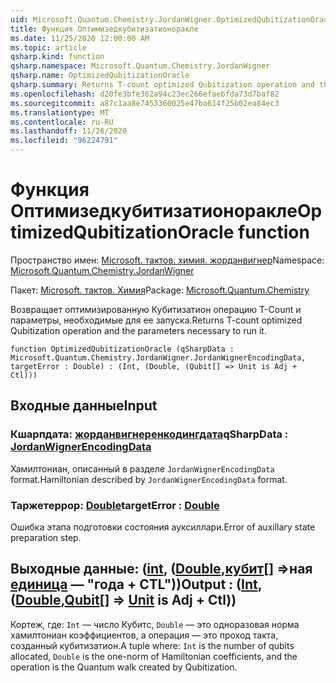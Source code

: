 ```yaml
---
uid: Microsoft.Quantum.Chemistry.JordanWigner.OptimizedQubitizationOracle
title: Функция Оптимизедкубитизатионоракле
ms.date: 11/25/2020 12:00:00 AM
ms.topic: article
qsharp.kind: function
qsharp.namespace: Microsoft.Quantum.Chemistry.JordanWigner
qsharp.name: OptimizedQubitizationOracle
qsharp.summary: Returns T-count optimized Qubitization operation and the parameters necessary to run it.
ms.openlocfilehash: d20fe3bfe362a94c23ec266efaebfda73d7baf82
ms.sourcegitcommit: a87c1aa8e7453360025e47ba614f25b02ea84ec3
ms.translationtype: MT
ms.contentlocale: ru-RU
ms.lasthandoff: 11/26/2020
ms.locfileid: "96224791"
---
```

# <a name="optimizedqubitizationoracle-function"></a><span data-ttu-id="9e6ce-102">Функция Оптимизедкубитизатионоракле</span><span class="sxs-lookup"><span data-stu-id="9e6ce-102">OptimizedQubitizationOracle function</span></span>

<span data-ttu-id="9e6ce-103">Пространство имен: [Microsoft. тактов. химия. жорданвигнер](xref:Microsoft.Quantum.Chemistry.JordanWigner)</span><span class="sxs-lookup"><span data-stu-id="9e6ce-103">Namespace: [Microsoft.Quantum.Chemistry.JordanWigner](xref:Microsoft.Quantum.Chemistry.JordanWigner)</span></span>

<span data-ttu-id="9e6ce-104">Пакет: [Microsoft. тактов. Химия](https://nuget.org/packages/Microsoft.Quantum.Chemistry)</span><span class="sxs-lookup"><span data-stu-id="9e6ce-104">Package: [Microsoft.Quantum.Chemistry](https://nuget.org/packages/Microsoft.Quantum.Chemistry)</span></span>


<span data-ttu-id="9e6ce-105">Возвращает оптимизированную Кубитизатион операцию T-Count и параметры, необходимые для ее запуска.</span><span class="sxs-lookup"><span data-stu-id="9e6ce-105">Returns T-count optimized Qubitization operation and the parameters necessary to run it.</span></span>

```qsharp
function OptimizedQubitizationOracle (qSharpData : Microsoft.Quantum.Chemistry.JordanWigner.JordanWignerEncodingData, targetError : Double) : (Int, (Double, (Qubit[] => Unit is Adj + Ctl)))
```


## <a name="input"></a><span data-ttu-id="9e6ce-106">Входные данные</span><span class="sxs-lookup"><span data-stu-id="9e6ce-106">Input</span></span>

### <a name="qsharpdata--jordanwignerencodingdata"></a><span data-ttu-id="9e6ce-107">Кшарпдата: [жорданвигнеренкодингдата](xref:Microsoft.Quantum.Chemistry.JordanWigner.JordanWignerEncodingData)</span><span class="sxs-lookup"><span data-stu-id="9e6ce-107">qSharpData : [JordanWignerEncodingData](xref:Microsoft.Quantum.Chemistry.JordanWigner.JordanWignerEncodingData)</span></span>

<span data-ttu-id="9e6ce-108">Хамилтониан, описанный в разделе `JordanWignerEncodingData` format.</span><span class="sxs-lookup"><span data-stu-id="9e6ce-108">Hamiltonian described by `JordanWignerEncodingData` format.</span></span>


### <a name="targeterror--double"></a><span data-ttu-id="9e6ce-109">Таржетеррор: [Double](xref:microsoft.quantum.lang-ref.double)</span><span class="sxs-lookup"><span data-stu-id="9e6ce-109">targetError : [Double](xref:microsoft.quantum.lang-ref.double)</span></span>

<span data-ttu-id="9e6ce-110">Ошибка этапа подготовки состояния ауксиллари.</span><span class="sxs-lookup"><span data-stu-id="9e6ce-110">Error of auxillary state preparation step.</span></span>



## <a name="output--intdoublequbit--unit--is-adj--ctl"></a><span data-ttu-id="9e6ce-111">Выходные данные: ([int](xref:microsoft.quantum.lang-ref.int), ([Double](xref:microsoft.quantum.lang-ref.double),[кубит](xref:microsoft.quantum.lang-ref.qubit)[] =>ная [единица](xref:microsoft.quantum.lang-ref.unit)  — "года + CTL"))</span><span class="sxs-lookup"><span data-stu-id="9e6ce-111">Output : ([Int](xref:microsoft.quantum.lang-ref.int),([Double](xref:microsoft.quantum.lang-ref.double),[Qubit](xref:microsoft.quantum.lang-ref.qubit)[] => [Unit](xref:microsoft.quantum.lang-ref.unit)  is Adj + Ctl))</span></span>

<span data-ttu-id="9e6ce-112">Кортеж, где: `Int` — число Кубитс, `Double` — это одноразовая норма хамилтониан коэффициентов, а операция — это проход такта, созданный кубитизатион.</span><span class="sxs-lookup"><span data-stu-id="9e6ce-112">A tuple where: `Int` is the number of qubits allocated, `Double` is the one-norm of Hamiltonian coefficients, and the operation is the Quantum walk created by Qubitization.</span></span>